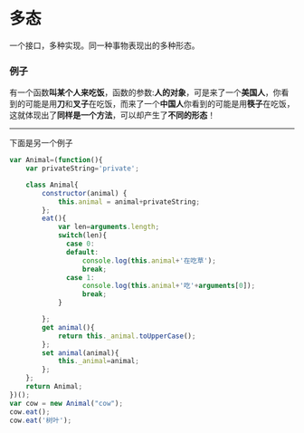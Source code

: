 多态
===
一个接口，多种实现。同一种事物表现出的多种形态。
### 例子
有一个函数**叫某个人来吃饭**，函数的参数:**人的对象**，可是来了一个**美国人**，你看到的可能是用**刀**和**叉子**在吃饭，而来了一个**中国人**你看到的可能是用**筷子**在吃饭，这就体现出了**同样是一个方法**，可以却产生了**不同的形态**！
***
下面是另一个例子
````js
var Animal=(function(){
    var privateString='private';

    class Animal{  
        constructor(animal) {
            this.animal = animal+privateString;
        };
        eat(){
            var len=arguments.length;
            switch(len){
              case 0:
              default:
                  console.log(this.animal+'在吃草');
                  break;
              case 1:
                  console.log(this.animal+'吃'+arguments[0]);
                  break;
            }  

        };
        get animal(){
            return this._animal.toUpperCase();
        };
        set animal(animal){
            this._animal=animal;
        };
    };
    return Animal;
})();
var cow = new Animal("cow");
cow.eat();
cow.eat('树叶');
````
